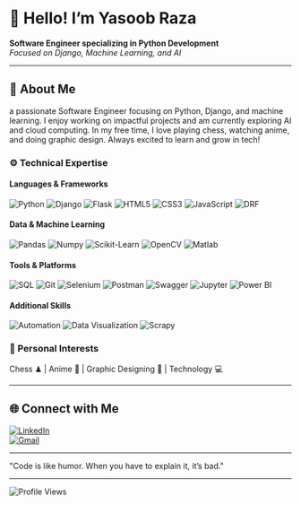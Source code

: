 # 👋 Hello! I’m Yasoob Raza
**Software Engineer specializing in Python Development**  
*Focused on Django, Machine Learning, and AI*

---

## 🚀 About Me
a passionate Software Engineer focusing on Python, Django, and machine learning. I enjoy working on impactful projects and am currently exploring AI and cloud computing. In my free time, I love playing chess, watching anime, and doing graphic design. Always excited to learn and grow in tech!

### ⚙️ Technical Expertise

#### Languages & Frameworks
![Python](https://img.shields.io/badge/-Python-3776AB?style=flat-square&logo=python&logoColor=white)
![Django](https://img.shields.io/badge/-Django-092E20?style=flat-square&logo=django&logoColor=white)
![Flask](https://img.shields.io/badge/-Flask-000000?style=flat-square&logo=flask&logoColor=white)
![HTML5](https://img.shields.io/badge/-HTML5-E34F26?style=flat-square&logo=html5&logoColor=white)
![CSS3](https://img.shields.io/badge/-CSS3-1572B6?style=flat-square&logo=css3&logoColor=white)
![JavaScript](https://img.shields.io/badge/-JavaScript-F7DF1E?style=flat-square&logo=javascript&logoColor=black)
![DRF](https://img.shields.io/badge/-DRF-092E20?style=flat-square&logo=django&logoColor=white)

#### Data & Machine Learning
![Pandas](https://img.shields.io/badge/-Pandas-150458?style=flat-square&logo=pandas&logoColor=white)
![Numpy](https://img.shields.io/badge/-Numpy-013243?style=flat-square&logo=numpy&logoColor=white)
![Scikit-Learn](https://img.shields.io/badge/-Scikit%20Learn-F7931E?style=flat-square&logo=scikit-learn&logoColor=white)
![OpenCV](https://img.shields.io/badge/-OpenCV-5C3EE8?style=flat-square&logo=opencv&logoColor=white)
![Matlab](https://img.shields.io/badge/-Matlab-0076A8?style=flat-square&logo=pornhub&logoColor=white)

#### Tools & Platforms
![SQL](https://img.shields.io/badge/-SQL-4479A1?style=flat-square&logo=postgresql&logoColor=white)
![Git](https://img.shields.io/badge/-Git-F05032?style=flat-square&logo=git&logoColor=white)
![Selenium](https://img.shields.io/badge/-Selenium-43B02A?style=flat-square&logo=selenium&logoColor=white)
![Postman](https://img.shields.io/badge/-Postman-FF6C37?style=flat-square&logo=postman&logoColor=white)
![Swagger](https://img.shields.io/badge/-Swagger-85EA2D?style=flat-square&logo=swagger&logoColor=black)
![Jupyter](https://img.shields.io/badge/-Jupyter-F37626?style=flat-square&logo=jupyter&logoColor=white)
![Power BI](https://img.shields.io/badge/-Power%20BI-F2C811?style=flat-square&logo=powerbi&logoColor=black)

#### Additional Skills
![Automation](https://img.shields.io/badge/-Automation-4A154B?style=flat-square&logo=slack&logoColor=white)
![Data Visualization](https://img.shields.io/badge/-Data%20Visualization-FF5733?style=flat-square&logo=tableau&logoColor=white)
![Scrapy](https://img.shields.io/badge/-Scrapy-8A2BE2?style=flat-square&logo=scrapy&logoColor=white)

### 🎯 Personal Interests
Chess ♟ | Anime 🎌 | Graphic Designing 🎨 | Technology 💻

---

## 🌐 Connect with Me
[![LinkedIn](https://img.shields.io/badge/LinkedIn-blue?style=flat-square&logo=linkedin&logoColor=white)]([your-linkedin-url](https://www.linkedin.com/in/syed-yasoob-raza/))  
[![Gmail](https://img.shields.io/badge/Gmail-red?style=flat-square&logo=gmail&logoColor=white)](yasoob.raza7@gmail.com)

---

"Code is like humor. When you have to explain it, it’s bad."

---
![Profile Views](https://komarev.com/ghpvc/?username=YasoobRaza&color=green)
